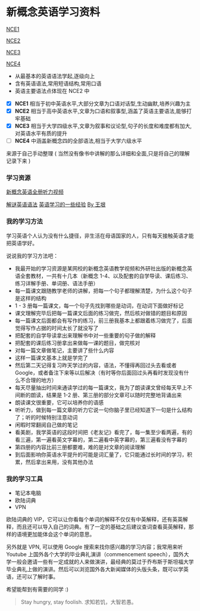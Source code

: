 # 新概念英语学习资料

[NCE1](./NCE1.md)

[NCE2](./NCE2.md)

[NCE3](./NCE3.md)

[NCE4](./NCE4.md)



- 从最基本的英语语法学起,逐级向上
- 含有英语语法,常用短语结构,常用口语
- 英语主要语法点体现在 NCE2 中 

- [x]  **NCE1** 相当于初中英语水平,大部分文章为口语对话型,生动幽默,培养兴趣为主
- [x]  **NCE2** 相当于高中英语水平,文章为口语和叙事型,涵盖了英语主要语法,能够打牢基础
- [x]  **NCE3** 相当于大学四级水平,文章为叙事和议论型,句子的长度和难度都有加大,对英语水平有质的提升
- [ ]  **NCE4** 中涵盖新概念四的全部语法,相当于大学六级水平

来源于自己手动整理 ( 当然没有像书中讲解的那么详细和全面,只是将自己的理解记录下来 ) 



### 学习资源

[新概念英语全册听力视频](http://newconceptenglish.com)

[解谜英语语法](http://www.yinwang.org/blog-cn/2018/11/23/grammar)    [英语学习的一些经验](http://www.yinwang.org/blog-cn/2020/03/06/english-learning-tips)     [By 王垠](http://www.yinwang.org)



### 我的学习方法

学习英语个人认为没有什么捷径，非生活在母语国家的人，只有每天接触英语才能把英语学好。

说说我的学习方法吧：

- 我最开始的学习资源是某网校的新概念英语教学视频和外研社出版的新概念英语全套教材，一共有十几本（新概念 1-4、以及配套的自学导读、课后练习、练习详解手册、单词册、语法手册）
- 每一篇课文跟随教学老师的讲解，把每一个句子都理解清楚，为什么这个句子是这样的结构
- 1 - 3 册每一篇课文，每一个句子先找到哪些是动词，在动词下面做好标记
- 课文理解完毕后把每一篇课文后面的练习做完，然后核对做错的题目和原因
- 每一篇课文后面都会有写作的练习，前三册我基本上都跟着练习做完了，后面觉得写作占据的时间太长了就没写了
- 把配套的自学导读拿出来理解书中对一些重要的句子做的解释
- 把配套的课后练习册拿出来做每一课的题目，做完核对
- 对每一篇文章做笔记，主要讲了些什么内容
- 这样一篇课文基本上就是学完了
- 然后第二天记得复习昨天学过的内容，语法，不懂得再回过头去看或者 Google，或者备注下来等以后解决（有时等你后面回过头再看时发现没有什么不合理的地方）
- 每天尽量抽出时间来通读学过的每一篇课文，我为了朗读课文曾经每天早上不间断的朗读，结果是 1-2 册、第三册的部分文章可以随时完整地背诵出来
- 朗读课文很重要，它可以培养你的语感
- 听听力，做到每一篇文章的听力它说一句你脑子里已经知道下一句是什么结构了；听的时候特别注意动词
- 闲暇时常翻阅自己做的笔记
- 看美剧，我学英语的这段时间把《老友记》看完了，每一集至少看两遍，有的看三遍，第一遍看英文字幕的，第二遍看中英字幕的，第三遍看没有字幕的
- 第四册的内容比前三册都要难，难的是对文章的阅读理解
- 到后面影响你英语水平提升的可能是词汇量了，它只能通过长时间的学习，积累，然后拿出来用，没有其他办法



### 我的学习工具

- 笔记本电脑
- 欧陆词典
- VPN

 欧陆词典的 VIP，它可以让你看每个单词的解释不仅仅有中英解释，还有英英解释，而且还可以导入自己的词典。有了一定的基础之后建议查词查看英英解释，那样的语境更加能体会这个单词的意思。

另外就是 VPN, 可以使用 Google 搜索来找你感兴趣的学习内容；我常用来听 Youtube 上国外各个大学的毕业典礼演讲（commencement speech），国外大学一般会邀请一些有一定成就的人来做演讲，最经典的莫过于乔布斯于斯坦福大学毕业典礼上做的演讲。然后可以浏览国外各大新闻媒体的头版头条，既可以学英语，还可以了解时事。

希望能帮到有需要的同学 :)

> Stay hungry, stay foolish.  求知若饥，大智若愚。

